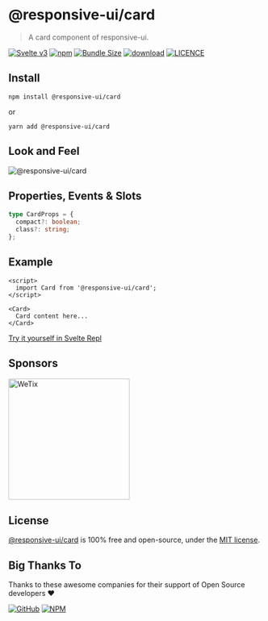 # @responsive-ui/card

> A card component of responsive-ui.

<p>

[![Svelte v3](https://img.shields.io/badge/svelte-v3-orange.svg)](https://svelte.dev)
[![npm](https://img.shields.io/npm/v/@responsive-ui/card.svg)](https://www.npmjs.com/package/@responsive-ui/card)
[![Bundle Size](https://badgen.net/bundlephobia/minzip/%40responsive-ui%2Fcard)](https://bundlephobia.com/result?p=@responsive-ui/card)
[![download](https://img.shields.io/npm/dw/@responsive-ui/card.svg)](https://www.npmjs.com/package/@responsive-ui/card)
[![LICENCE](https://img.shields.io/github/license/wetix/responsive-ui)](https://github.com/wetix/responsive-ui/blob/master/LICENSE)

</p>

## Install

```console
npm install @responsive-ui/card
```

or

```console
yarn add @responsive-ui/card
```

## Look and Feel

<img src="https://user-images.githubusercontent.com/28108597/104024747-8f245c80-51fe-11eb-959f-34c879828373.png"
alt="@responsive-ui/card" />

## Properties, Events & Slots

```ts
type CardProps = {
  compact?: boolean;
  class?: string;
};
```

## Example

```svelte
<script>
  import Card from '@responsive-ui/card';
</script>

<Card>
  Card content here...
</Card>
```

[Try it yourself in Svelte Repl](https://svelte.dev/repl/32edf1b8b1a64be789c567980d5a5240?version=latest)

## Sponsors

<img src="https://asset.wetix.my/images/logo/wetix.png" alt="WeTix" width="240px">

## License

[@responsive-ui/card](https://github.com/wetix/responsive-ui/tree/master/components/card) is 100% free and open-source, under the [MIT license](https://github.com/wetix/responsive-ui/blob/master/LICENSE).

## Big Thanks To

Thanks to these awesome companies for their support of Open Source developers ❤

[![GitHub](https://jstools.dev/img/badges/github.svg)](https://github.com/open-source)
[![NPM](https://jstools.dev/img/badges/npm.svg)](https://www.npmjs.com/)
